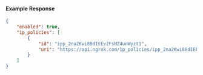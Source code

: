 <!-- Code generated for API Clients. DO NOT EDIT. -->

#### Example Response

```json
{
	"enabled": true,
	"ip_policies": [
		{
			"id": "ipp_2na2Kwi88dIEEvZFsMZ4unWyzt1",
			"uri": "https://api.ngrok.com/ip_policies/ipp_2na2Kwi88dIEEvZFsMZ4unWyzt1"
		}
	]
}
```
